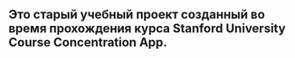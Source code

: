 ## Это старый учебный проект созданный во время прохождения курса Stanford University Course Concentration App.

  
